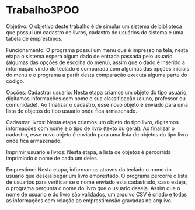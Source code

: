 # Trabalho3POO
Objetivo:
  O objetivo deste trabalho é de simular um sistema de biblioteca que possui um cadastro de livros, cadastro de usuários do 
  sistema e uma tabela de emprestimos.
  
Funcionamento:
  O programa possui um menu que é impresso na tela, nesta etapa o sistema espera algum dado de entrada passada pelo usuario
(algumas das opções de escolha do menu), assim que o dado é inserido a informação vindo do teclado é comparada com algumas 
das opções iniciais do menu e o programa a partir desta comparação executa alguma parte do código.

Opções:
  Cadastrar usuario:
    Nesta etapa criamos um objeto do tipo usuário, digitamos informações com nome e sua classificação (aluno, professor ou 
    comunidade). Ao finalizar o cadastro, esse novo objeto é enviado para uma lista de objetos do tipo usuario onde fica 
    armazenado. 
  
  Cadastrar livros:
    Nesta etapa criamos um objeto do tipo livro, digitamos informações com nome e o tipo de livro (texto ou geral). Ao finalizar
    o cadastro, esse novo objeto é enviado para uma lista de objetos do tipo livro onde fica armazenado.
    
  Imprimir usuario e livros:
    Nesta etapa, a lista de objetos é percorrida imprimindo o nome de cada um deles.
    
  Emprestimo:
    Nesta etapa, informamos atraves do teclado o nome do usuario que deseja pegar um livro emprestado. O programa percorre o
    lista de usuarios para verificar se o nome enviado esta cadastrado, caso esteja, o programa pergunta o nome do livro que
    o usuario deseja.
    Assim que o nome de usuario e do livro são validados, um arquivo CSV é criado e todas as informações com relação ao 
    emprestimosão gravadas no arquivo.
